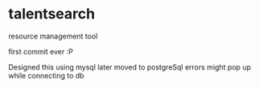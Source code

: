 # talentsearch
resource management tool

first commit ever :P


Designed this using mysql later moved to postgreSql 
errors might pop up while connecting to db


